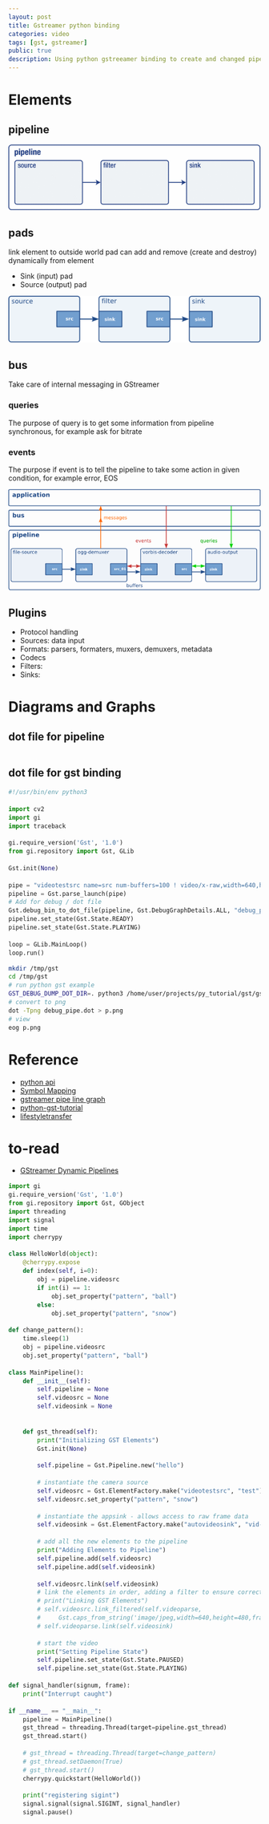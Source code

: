 ```yaml
---
layout: post
title: Gstreamer python binding
categories: video
tags: [gst, gstreamer]
public: true
description: Using python gstreeamer binding to create and changed pipelines
---
```


# Elements
## pipeline
![](/images/2020-09-25-11-46-02.png)

## pads
link element to outside world
pad can add and remove (create and destroy) dynamically from element

- Sink (input) pad
- Source (output) pad

![](/images/2020-09-25-11-56-00.png)

## bus
Take care of internal messaging in GStreamer

### queries
The purpose of query is to get some information from pipeline synchronous, for example ask for bitrate

### events
The purpose if event is to tell the pipeline to take some action in given condition, for example error, EOS

![](/images/2020-09-25-18-40-59.png)

## Plugins
- Protocol handling
- Sources: data input
- Formats: parsers, formaters, muxers, demuxers, metadata
- Codecs
- Filters:
- Sinks:
   
# Diagrams and Graphs

## dot file for pipeline
```
```

## dot file for gst binding
```python
#!/usr/bin/env python3

import cv2
import gi
import traceback

gi.require_version('Gst', '1.0')
from gi.repository import Gst, GLib

Gst.init(None)

pipe = "videotestsrc name=src num-buffers=100 ! video/x-raw,width=640,height=480 ! autovideosink name=sink"
pipeline = Gst.parse_launch(pipe)
# Add for debug / dot file
Gst.debug_bin_to_dot_file(pipeline, Gst.DebugGraphDetails.ALL, "debug_pipe")
pipeline.set_state(Gst.State.READY)
pipeline.set_state(Gst.State.PLAYING)

loop = GLib.MainLoop()
loop.run()
```

```bash
mkdir /tmp/gst
cd /tmp/gst
# run python gst example
GST_DEBUG_DUMP_DOT_DIR=. python3 /home/user/projects/py_tutorial/gst/gst_step1.py
# convert to png
dot -Tpng debug_pipe.dot > p.png
# view
eog p.png
```


# Reference
- [python api](https://lazka.github.io/pgi-docs/Gst-1.0/index.html)
- [Symbol Mapping](https://lazka.github.io/pgi-docs/Gst-1.0/mapping.html)
- [gstreamer pipe line graph](https://developer.ridgerun.com/wiki/index.php/How_to_generate_a_Gstreamer_pipeline_diagram_(graph))
- [python-gst-tutorial](https://github.com/gkralik/python-gst-tutorial)
- [lifestyletransfer](http://lifestyletransfer.com)
# to-read
- [GStreamer Dynamic Pipelines](https://coaxion.net/blog/2014/01/gstreamer-dynamic-pipelines/)



```python
import gi
gi.require_version('Gst', '1.0')
from gi.repository import Gst, GObject
import threading
import signal
import time
import cherrypy

class HelloWorld(object):
    @cherrypy.expose
    def index(self, i=0):
        obj = pipeline.videosrc
        if int(i) == 1:
            obj.set_property("pattern", "ball")
        else:
            obj.set_property("pattern", "snow")

def change_pattern():
    time.sleep(1)
    obj = pipeline.videosrc
    obj.set_property("pattern", "ball")

class MainPipeline():
    def __init__(self):
        self.pipeline = None
        self.videosrc = None
        self.videosink = None

    
    def gst_thread(self):
        print("Initializing GST Elements")
        Gst.init(None)

        self.pipeline = Gst.Pipeline.new("hello")

        # instantiate the camera source
        self.videosrc = Gst.ElementFactory.make("videotestsrc", "test")
        self.videosrc.set_property("pattern", "snow")

        # instantiate the appsink - allows access to raw frame data
        self.videosink = Gst.ElementFactory.make("autovideosink", "vid-sink")
        
        # add all the new elements to the pipeline
        print("Adding Elements to Pipeline")
        self.pipeline.add(self.videosrc)
        self.pipeline.add(self.videosink)

        self.videosrc.link(self.videosink)
        # link the elements in order, adding a filter to ensure correct size and framerate
        # print("Linking GST Elements")
        # self.videosrc.link_filtered(self.videoparse,
        #     Gst.caps_from_string('image/jpeg,width=640,height=480,framerate=30/1'))
        # self.videoparse.link(self.videosink)

        # start the video
        print("Setting Pipeline State")
        self.pipeline.set_state(Gst.State.PAUSED)
        self.pipeline.set_state(Gst.State.PLAYING)

def signal_handler(signum, frame):
    print("Interrupt caught")

if __name__ == "__main__":
    pipeline = MainPipeline()
    gst_thread = threading.Thread(target=pipeline.gst_thread)
    gst_thread.start()

    # gst_thread = threading.Thread(target=change_pattern)
    # gst_thread.setDaemon(True)
    # gst_thread.start()
    cherrypy.quickstart(HelloWorld())

    print("registering sigint")
    signal.signal(signal.SIGINT, signal_handler)
    signal.pause()

```